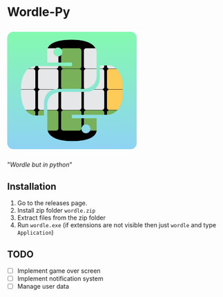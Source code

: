 # Wordle-Py

<img src = "imgs/banner.png" style = "display:inline-block;margin : 10px auto; max-width : 300px;"/>

"_Wordle but in python_"

## Installation

1. Go to the releases page.
2. Install zip folder `wordle.zip`
3. Extract files from the zip folder
4. Run `wordle.exe` (if extensions are not visible then just `wordle` and type `Application`)

## TODO

- [ ] Implement game over screen
- [ ] Implement notification system
- [ ] Manage user data
